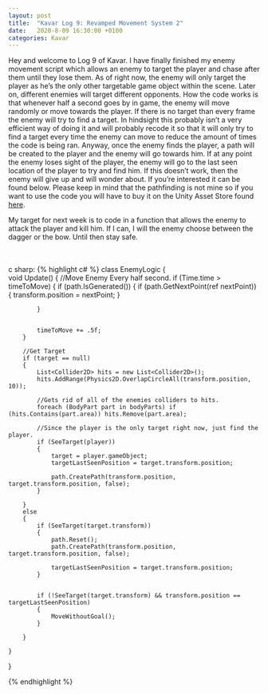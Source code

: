```yaml
---
layout: post
title:  "Kavar Log 9: Revamped Movement System 2"
date:   2020-8-09 16:30:00 +0100
categories: Kavar
---
```


Hey and welcome to Log 9 of Kavar. I have finally finished my enemy movement script which allows an enemy to target the player and chase after them until they lose them. As of right now, the enemy will only target the player as he’s the only other targetable game object within the scene. Later on, different enemies will target different opponents. 
How the code works is that whenever half a second goes by in game, the enemy will move randomly or move towards the player. If there is no target than every frame the enemy will try to find a target. In hindsight this probably isn’t a very efficient way of doing it and will probably recode it so that it will only try to find a target every time the enemy can move to reduce the amount of times the code is being ran. Anyway, once the enemy finds the player, a path will be created to the player and the enemy will go towards him. If at any point the enemy loses sight of the player, the enemy will go to the last seen location of the player to try and find him. If this doesn’t work, then the enemy will give up and will wonder about. If you’re interested it can be found below. Please keep in mind that the pathfinding is not mine so if you want to use the code you will have to buy it on the Unity Asset Store found [here](https://assetstore.unity.com/packages/tools/ai/simple-tile-pathfinding-136493).




My target for next week is to code in a function that allows the enemy to attack the player and kill him. If I can, I will the enemy choose between the dagger or the bow. Until then stay safe.




<br /><br />c sharp:
{% highlight c# %}
class EnemyLogic 
{   
    void Update()
    {
        //Move Enemy Every half second.
        if (Time.time > timeToMove)
        {
            if (path.IsGenerated())
            {
                if (path.GetNextPoint(ref nextPoint))
                {
                    transform.position = nextPoint;
                }


            }


            timeToMove += .5f;
        }
    
        //Get Target
        if (target == null)
        {
            List<Collider2D> hits = new List<Collider2D>();
            hits.AddRange(Physics2D.OverlapCircleAll(transform.position, 10));

            //Gets rid of all of the enemies colliders to hits.
            foreach (BodyPart part in bodyParts) if (hits.Contains(part.area)) hits.Remove(part.area);

            //Since the player is the only target right now, just find the player.
            if (SeeTarget(player))
            {
                target = player.gameObject;
                targetLastSeenPosition = target.transform.position;

                path.CreatePath(transform.position, target.transform.position, false);
            }

        }
        else
        {
            if (SeeTarget(target.transform))
            {
                path.Reset();
                path.CreatePath(transform.position, target.transform.position, false);

                targetLastSeenPosition = target.transform.position;
            }


            if (!SeeTarget(target.transform) && transform.position == targetLastSeenPosition)
            {
                MoveWithoutGoal();
            }

        }
        
    }
    
}



{% endhighlight %}
